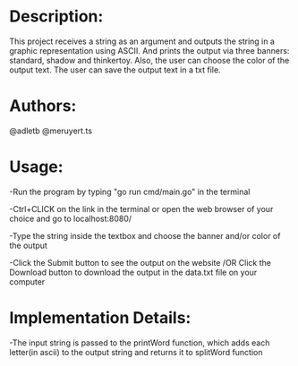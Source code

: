 # Description: #
This project receives a string as an argument and outputs the string in a graphic representation using ASCII. And prints the output via three banners: standard, shadow and thinkertoy. Also, the user can choose the color of the output text. The user can save the output text in a txt file.

# Authors: #
@adletb
@meruyert.ts

# Usage: # 
-Run the program by typing "go run cmd/main.go" in the terminal

-Ctrl+CLICK on the link in the terminal or open the web browser of your choice and go to localhost:8080/


-Type the string inside the textbox and choose the banner and/or color of the output


-Click the Submit button to see the output on the website /OR Click the Download button to download the output in the data.txt file on your computer

# Implementation Details: #
-The input string is passed to the printWord function, which adds each letter(in ascii) to the output string and returns it to splitWord function

